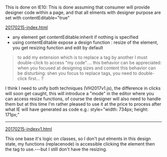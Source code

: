 
This is done on IE10:
This is done assuming that consumer will provide designer code within a page, 
and that all elments with designer purpose are set with contentEditable="true"

[20170215-index.html](20170215-index.html)

* any element get contentEditable:inherit if nothing is specified
* using contentEditable expose a design function : resize of the element, you get resizing function and edit by default

> to add my extension which is to replace a tag by another I must double-click to access "my code"....
this behavior can be appreciated: when you focused at designing sizes and content
this behavior can be disturbing: shen you focus to replace tags, you need to double-click first... ?

I think I need to unify both techniques (VH2017v1.js), the difference in clicks will soon get caught, 
this will introduce a "mode" in the editor where you can access resize functions, of course the designer
will also need to handle them but at this time I'm rather pleased to use it at the price to process after what
IE will have generated as code e.g.: style="width: 734px; height: 171px;"

---------------------------------------------------------

[20170215-indexv1.html](20170215-indexv1.html)

This one base it's logic on classes, so I don't put elments in this design state, my functions (replacenode) is accessible
clicking the element then the tag to use.---but I still don't have the resizing.


